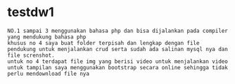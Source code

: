 # testdw1

    NO.1 sampai 3 menggunakan bahasa php dan bisa dijalankan pada compiler yang mendukung bahasa php
    khusus no 4 saya buat folder terpisah dan lengkap dengan file pendukung untuk menjalankan crud serta sudah ada salinan mysql nya dan file screnshot.
    untuk no 4 terdapat file img yang berisi video untuk menjalankan video
    untuk tampilan saya menggunakan bootstrap secara online sehingga tidak perlu mendownload file nya

